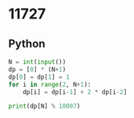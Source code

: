 # 11727

## Python

```python
N = int(input())
dp = [0] * (N+1)
dp[0] = dp[1] = 1
for i in range(2, N+1):
    dp[i] = dp[i-1] + 2 * dp[i-2]

print(dp[N] % 10007)

```
